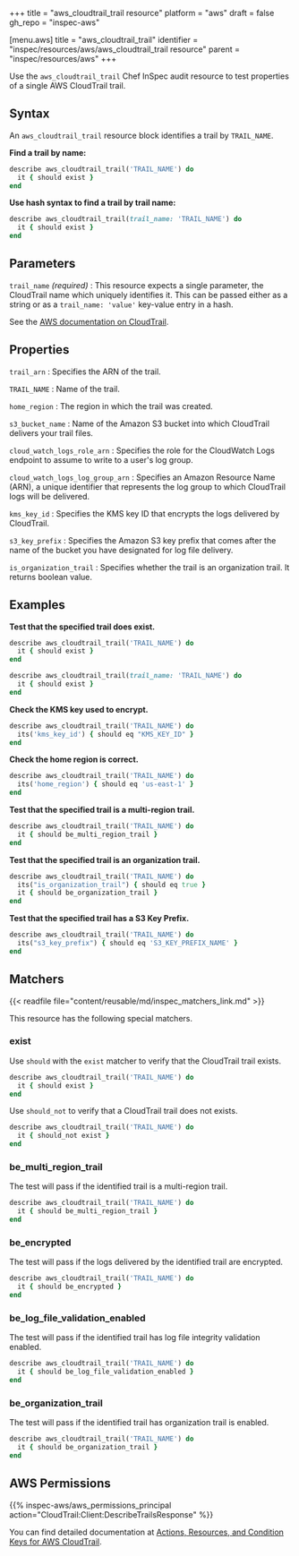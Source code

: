 +++
title = "aws_cloudtrail_trail resource"
platform = "aws"
draft = false
gh_repo = "inspec-aws"

[menu.aws]
title = "aws_cloudtrail_trail"
identifier = "inspec/resources/aws/aws_cloudtrail_trail resource"
parent = "inspec/resources/aws"
+++

Use the `aws_cloudtrail_trail` Chef InSpec audit resource to test properties of a single AWS CloudTrail trail.

## Syntax

An `aws_cloudtrail_trail` resource block identifies a trail by `TRAIL_NAME`.

**Find a trail by name:**

```ruby
describe aws_cloudtrail_trail('TRAIL_NAME') do
  it { should exist }
end
```

**Use hash syntax to find a trail by trail name:**

```ruby
describe aws_cloudtrail_trail(trail_name: 'TRAIL_NAME') do
  it { should exist }
end
```

## Parameters

`trail_name` _(required)_
: This resource expects a single parameter, the CloudTrail name which uniquely identifies it.
  This can be passed either as a string or as a `trail_name: 'value'` key-value entry in a hash.

See the [AWS documentation on CloudTrail](https://docs.aws.amazon.com/cloudtrail/index.html#lang/en_us).

## Properties

`trail_arn`
: Specifies the ARN of the trail.

`TRAIL_NAME`
: Name of the trail.

`home_region`
: The region in which the trail was created.

`s3_bucket_name`
: Name of the Amazon S3 bucket into which CloudTrail delivers your trail files.

`cloud_watch_logs_role_arn`
: Specifies the role for the CloudWatch Logs endpoint to assume to write to a user's log group.

`cloud_watch_logs_log_group_arn`
: Specifies an Amazon Resource Name (ARN), a unique identifier that represents the log group to which CloudTrail logs will be delivered.

`kms_key_id`
: Specifies the KMS key ID that encrypts the logs delivered by CloudTrail.

`s3_key_prefix`
: Specifies the Amazon S3 key prefix that comes after the name of the bucket you have designated for log file delivery.

`is_organization_trail`
: Specifies whether the trail is an organization trail. It returns boolean value.

## Examples

**Test that the specified trail does exist.**

```ruby
describe aws_cloudtrail_trail('TRAIL_NAME') do
  it { should exist }
end
```

```ruby
describe aws_cloudtrail_trail(trail_name: 'TRAIL_NAME') do
  it { should exist }
end
```

**Check the KMS key used to encrypt.**

```ruby
describe aws_cloudtrail_trail('TRAIL_NAME') do
  its('kms_key_id') { should eq "KMS_KEY_ID" }
end
```

**Check the home region is correct.**

```ruby
describe aws_cloudtrail_trail('TRAIL_NAME') do
  its('home_region') { should eq 'us-east-1' }
end
```

**Test that the specified trail is a multi-region trail.**

```ruby
describe aws_cloudtrail_trail('TRAIL_NAME') do
  it { should be_multi_region_trail }
end
```

**Test that the specified trail is an organization trail.**

```ruby
describe aws_cloudtrail_trail('TRAIL_NAME') do
  its("is_organization_trail") { should eq true }
  it { should be_organization_trail }
end
```

**Test that the specified trail has a S3 Key Prefix.**

```ruby
describe aws_cloudtrail_trail('TRAIL_NAME') do
  its("s3_key_prefix") { should eq 'S3_KEY_PREFIX_NAME' }
end
```

## Matchers

{{< readfile file="content/reusable/md/inspec_matchers_link.md" >}}

This resource has the following special matchers.

### exist

Use `should` with the `exist` matcher to verify that the CloudTrail trail exists.

```ruby
describe aws_cloudtrail_trail('TRAIL_NAME') do
  it { should exist }
end
```

Use `should_not` to verify that a CloudTrail trail does not exists.

```ruby
describe aws_cloudtrail_trail('TRAIL_NAME') do
  it { should_not exist }
end
```

### be_multi_region_trail

The test will pass if the identified trail is a multi-region trail.

```ruby
describe aws_cloudtrail_trail('TRAIL_NAME') do
  it { should be_multi_region_trail }
end
```

### be_encrypted

The test will pass if the logs delivered by the identified trail are encrypted.

```ruby
describe aws_cloudtrail_trail('TRAIL_NAME') do
  it { should be_encrypted }
end
```

### be_log_file_validation_enabled

The test will pass if the identified trail has log file integrity validation enabled.

```ruby
describe aws_cloudtrail_trail('TRAIL_NAME') do
  it { should be_log_file_validation_enabled }
end
```

### be_organization_trail

The test will pass if the identified trail has organization trail is enabled.

```ruby
describe aws_cloudtrail_trail('TRAIL_NAME') do
  it { should be_organization_trail }
end
```

## AWS Permissions

{{% inspec-aws/aws_permissions_principal action="CloudTrail:Client:DescribeTrailsResponse" %}}

You can find detailed documentation at [Actions, Resources, and Condition Keys for AWS CloudTrail](https://docs.aws.amazon.com/IAM/latest/UserGuide/list_awscloudtrail.html).
